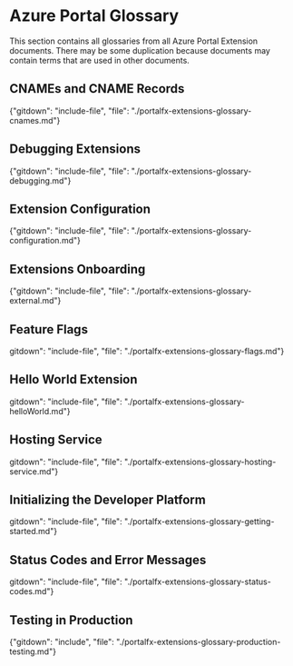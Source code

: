 
# Azure Portal Glossary

 This section contains all glossaries from all Azure Portal Extension documents. There may be some duplication because documents may contain terms that are used in other documents.

## CNAMEs and CNAME Records

{"gitdown": "include-file", "file": "./portalfx-extensions-glossary-cnames.md"}

## Debugging Extensions 

{"gitdown": "include-file", "file": "./portalfx-extensions-glossary-debugging.md"}

## Extension Configuration

{"gitdown": "include-file", "file": "./portalfx-extensions-glossary-configuration.md"}

## Extensions Onboarding

<!--TODO:  Determine which glossary terms are included in other bp documents previous to deleting this one -->
{"gitdown": "include-file", "file": "./portalfx-extensions-glossary-external.md"}

## Feature Flags

  gitdown": "include-file", "file": "./portalfx-extensions-glossary-flags.md"}

## Hello World Extension

  gitdown": "include-file", "file": "./portalfx-extensions-glossary-helloWorld.md"}

## Hosting Service

  gitdown": "include-file", "file": "./portalfx-extensions-glossary-hosting-service.md"}

## Initializing the Developer Platform

  gitdown": "include-file", "file": "./portalfx-extensions-glossary-getting-started.md"}

## Status Codes and Error Messages

  gitdown": "include-file", "file": "./portalfx-extensions-glossary-status-codes.md"}

## Testing in Production

{"gitdown": "include", "file": "./portalfx-extensions-glossary-production-testing.md"}

<!--
## Key Components
"gitdown": "include-file", "file": "./portalfx-extensions-key-components.md"

## Extension Architecture
"gitdown": "include-file", "file": "./portalfx-extensions-glossary-architecture.md"
-->
